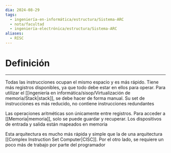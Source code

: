 ```yaml
---
dia: 2024-08-29
tags:
  - ingeniería-en-informática/estructura/Sistema-ARC
  - nota/facultad
  - ingeniería-electrónica/estructura/Sistema-ARC
aliases:
  - RISC
---
```

# Definición
---
Todas las instrucciones ocupan el mismo espacio y es más rápido. Tiene más registros disponibles, ya que todo debe estar en ellos para operar. Para utilizar el [[ingeniería en informática/sisop/Virtualización de memoria/Stack|stack]], se debe hacer de forma manual. Su set de instrucciones es más reducido, no contiene instrucciones redundantes

Las operaciones aritméticas son únicamente entre registros. Para acceder a [[Memoria|memoria]], solo se puede guardar y recuperar. Los dispositivos de entrada y salida están mapeados en memoria

Esta arquitectura es mucho más rápida y simple que la de una arquitectura [[Complex Instruction Set Computer|CISC]]. Por el otro lado, se requiere un poco más de trabajo por parte del programador